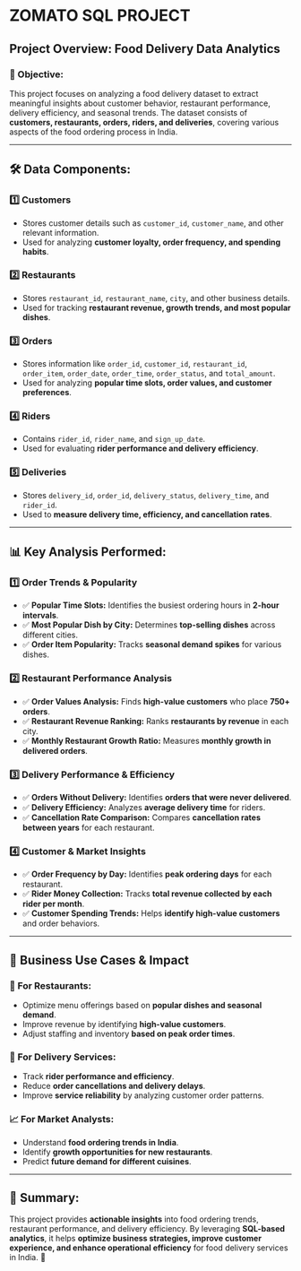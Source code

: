 # ZOMATO SQL PROJECT

## **Project Overview: Food Delivery Data Analytics**  

### **📌 Objective:**  
This project focuses on analyzing a food delivery dataset to extract meaningful insights about customer behavior, restaurant performance, delivery efficiency, and seasonal trends. The dataset consists of **customers, restaurants, orders, riders, and deliveries**, covering various aspects of the food ordering process in India.  

---

## **🛠️ Data Components:**  

### **1️⃣ Customers**  
- Stores customer details such as `customer_id`, `customer_name`, and other relevant information.  
- Used for analyzing **customer loyalty, order frequency, and spending habits**.  

### **2️⃣ Restaurants**  
- Stores `restaurant_id`, `restaurant_name`, `city`, and other business details.  
- Used for tracking **restaurant revenue, growth trends, and most popular dishes**.  

### **3️⃣ Orders**  
- Stores information like `order_id`, `customer_id`, `restaurant_id`, `order_item`, `order_date`, `order_time`, `order_status`, and `total_amount`.  
- Used for analyzing **popular time slots, order values, and customer preferences**.  

### **4️⃣ Riders**  
- Contains `rider_id`, `rider_name`, and `sign_up_date`.  
- Used for evaluating **rider performance and delivery efficiency**.  

### **5️⃣ Deliveries**  
- Stores `delivery_id`, `order_id`, `delivery_status`, `delivery_time`, and `rider_id`.  
- Used to **measure delivery time, efficiency, and cancellation rates**.  

---

## **📊 Key Analysis Performed:**

### **1️⃣ Order Trends & Popularity**  
- ✅ **Popular Time Slots:** Identifies the busiest ordering hours in **2-hour intervals**.  
- ✅ **Most Popular Dish by City:** Determines **top-selling dishes** across different cities.  
- ✅ **Order Item Popularity:** Tracks **seasonal demand spikes** for various dishes.  

### **2️⃣ Restaurant Performance Analysis**  
- ✅ **Order Values Analysis:** Finds **high-value customers** who place **750+ orders**.  
- ✅ **Restaurant Revenue Ranking:** Ranks **restaurants by revenue** in each city.  
- ✅ **Monthly Restaurant Growth Ratio:** Measures **monthly growth in delivered orders**.  

### **3️⃣ Delivery Performance & Efficiency**  
- ✅ **Orders Without Delivery:** Identifies **orders that were never delivered**.  
- ✅ **Delivery Efficiency:** Analyzes **average delivery time** for riders.  
- ✅ **Cancellation Rate Comparison:** Compares **cancellation rates between years** for each restaurant.  

### **4️⃣ Customer & Market Insights**  
- ✅ **Order Frequency by Day:** Identifies **peak ordering days** for each restaurant.  
- ✅ **Rider Money Collection:** Tracks **total revenue collected by each rider per month**.  
- ✅ **Customer Spending Trends:** Helps **identify high-value customers** and order behaviors.  

---

## **🔎 Business Use Cases & Impact**  

### **🎯 For Restaurants:**  
- Optimize menu offerings based on **popular dishes and seasonal demand**.  
- Improve revenue by identifying **high-value customers**.  
- Adjust staffing and inventory **based on peak order times**.  

### **🚴 For Delivery Services:**  
- Track **rider performance and efficiency**.  
- Reduce **order cancellations and delivery delays**.  
- Improve **service reliability** by analyzing customer order patterns.  

### **📈 For Market Analysts:**  
- Understand **food ordering trends in India**.  
- Identify **growth opportunities for new restaurants**.  
- Predict **future demand for different cuisines**.  

---

## **📝 Summary:**  
This project provides **actionable insights** into food ordering trends, restaurant performance, and delivery efficiency. By leveraging **SQL-based analytics**, it helps **optimize business strategies, improve customer experience, and enhance operational efficiency** for food delivery services in India. 🚀
